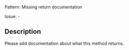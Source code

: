 Pattern: Missing return documentation

Issue: -

## Description

Please add documentation about what this method returns.